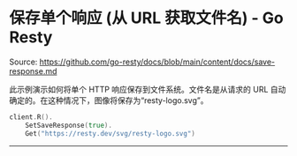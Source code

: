 # 保存单个响应 (从 URL 获取文件名) - Go Resty

Source: https://github.com/go-resty/docs/blob/main/content/docs/save-response.md

此示例演示如何将单个 HTTP 响应保存到文件系统。文件名是从请求的 URL 自动确定的。在这种情况下，图像将保存为“resty-logo.svg”。

```go
client.R().
    SetSaveResponse(true).
    Get("https://resty.dev/svg/resty-logo.svg")
```

--------------------------------
